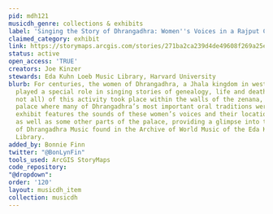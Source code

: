```yaml
---
pid: mdh121
musicdh_genre: collections & exhibits
label: 'Singing the Story of Dhrangadhra: Women''s Voices in a Rajput Court'
claimed_category: exhibit
link: https://storymaps.arcgis.com/stories/271ba2ca239d4de49608f269a25e1b39
status: active
open_access: 'TRUE'
creators: Joe Kinzer
stewards: Eda Kuhn Loeb Music Library, Harvard University
blurb: For centuries, the women of Dhrangadhra, a Jhala kingdom in western India,
  played a special role in singing stories of genealogy, life and death. Much (but
  not all) of this activity took place within the walls of the zenana, an all-women’s
  palace where many of Dhrangadhra’s most important oral traditions were upheld. This
  exhibit features the sounds of these women’s voices and their location in the zenana
  as well as some other parts of the palace, providing a glimpse into the wider Collection
  of Dhrangadhra Music found in the Archive of World Music of the Eda Kuhn Loeb Music
  Library.
added_by: Bonnie Finn
twitter: "@BonLynFin"
tools_used: ArcGIS StoryMaps
code_repository: 
"@dropdown": 
order: '120'
layout: musicdh_item
collection: musicdh
---
```

